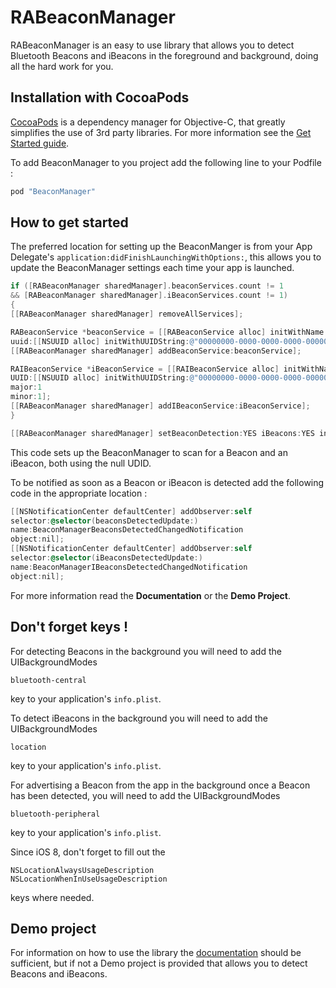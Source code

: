 RABeaconManager
=============

RABeaconManager is an easy to use library that allows you to detect Bluetooth Beacons and iBeacons in the foreground and background, doing all the hard work for you.

Installation with CocoaPods
---------------------------
[CocoaPods](http://cocoapods.org) is a dependency manager for Objective-C, that greatly simplifies the use of 3rd party libraries. For more information see the [Get Started guide](http://guides.cocoapods.org/using/getting-started.html).

To add BeaconManager to you project add the following line to your Podfile :
```ruby
pod "BeaconManager"
```

How to get started
------------------
The preferred location for setting up the BeaconManger is from your App Delegate's ```application:didFinishLaunchingWithOptions:```,  this allows you to update the BeaconManager settings each time your app is launched. 

``` Objective-C
if ([RABeaconManager sharedManager].beaconServices.count != 1
&& [RABeaconManager sharedManager].iBeaconServices.count != 1)
{
[[RABeaconManager sharedManager] removeAllServices];

RABeaconService *beaconService = [[RABeaconService alloc] initWithName:@"Test Beacon"
uuid:[[NSUUID alloc] initWithUUIDString:@"00000000-0000-0000-0000-000000000000"]];
[[RABeaconManager sharedManager] addBeaconService:beaconService];

RAIBeaconService *iBeaconService = [[RAIBeaconService alloc] initWithName:@"Test iBeacon"
UUID:[[NSUUID alloc] initWithUUIDString:@"00000000-0000-0000-0000-000000000000"]
major:1
minor:1];
[[RABeaconManager sharedManager] addIBeaconService:iBeaconService];
}

[[RABeaconManager sharedManager] setBeaconDetection:YES iBeacons:YES inBackground:YES];
```
This code sets up the BeaconManager to scan for a Beacon and an iBeacon, both using the null UDID.

To be notified as soon as a Beacon or iBeacon is detected add the following code in the appropriate location :

``` Objective-C
[[NSNotificationCenter defaultCenter] addObserver:self
selector:@selector(beaconsDetectedUpdate:)
name:BeaconManagerBeaconsDetectedChangedNotification
object:nil];
[[NSNotificationCenter defaultCenter] addObserver:self
selector:@selector(iBeaconsDetectedUpdate:)
name:BeaconManagerIBeaconsDetectedChangedNotification
object:nil];
```

For more information read the **Documentation** or the **Demo Project**.

Don't forget keys !
------------------
For detecting Beacons in the background you will need to add the UIBackgroundModes

```
bluetooth-central
```

key to your application's `info.plist`.

To detect iBeacons in the background you will need to add the UIBackgroundModes

```
location
```

key to your application's `info.plist`.

For advertising a Beacon from the app in the background once a Beacon has been detected, you will need to add the UIBackgroundModes

```
bluetooth-peripheral
```
key to your application's `info.plist`.

Since iOS 8, don't forget to fill out the

```
NSLocationAlwaysUsageDescription
NSLocationWhenInUseUsageDescription
```

keys where needed.

Demo project
-----------
For information on how to use the library the [documentation](http://cocoadocs.org/docsets/BeaconManager) should be sufficient, but if not a Demo project is provided that allows you to detect Beacons and iBeacons.


